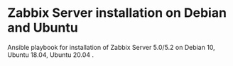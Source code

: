 # Zabbix Server installation on Debian and Ubuntu

Ansible playbook for installation of Zabbix Server 5.0/5.2 on Debian 10, Ubuntu 18.04, Ubuntu 20.04 .
